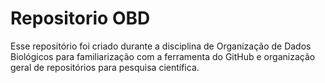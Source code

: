 # Repositorio OBD

Esse repositório foi criado durante a disciplina de Organização de Dados Biológicos para familiarização com a ferramenta do GitHub e organização geral de repositórios para pesquisa científica.

